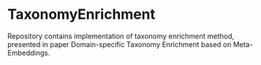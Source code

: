 # TaxonomyEnrichment
Repository contains implementation of taxonomy enrichment method, presented in paper Domain-specific Taxonomy Enrichment  based on Meta-Embeddings.
